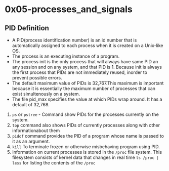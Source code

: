 # 0x05-processes_and_signals

## PID Definition
- A PID(process identification number) is an id number that is automatically assigned to each process when it is created on a Unix-like OS.
- The process is an executing instance of a program.
- The process init is the only process that will always have same PID an any session and on any system, and that PID is 1. Because init is always the first process that PIDs are not immediately reused, inorder to prevent possible errors.
- The default maximum value of PIDs is 32,767.This maximum is important because it is essentially the maximum number of processes that can exist simultenously on a system.
- The file pid_max specifies the value at which PIDs wrap around. It has a default of 32,768.
1. `ps` or `pstree` - Command show PIDs for the processes currently on the system.
2. `top` command also shows PIDs of currently processes along with other informationabout them
3. `pidof` command provides the PID of a program whose name is passed to it as an argument.
4. `kill` To terminate frozen or otherwise misbehaving program using PID.
5. Information on current processes is stored in the `/proc` file system. This filesystem consists of kernel data that changes in real time `ls /proc | less` for listing the contents of the `/proc`

